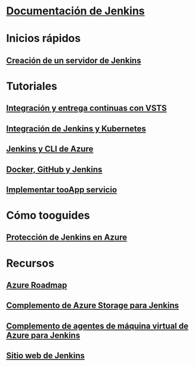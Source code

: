 # [Documentación de Jenkins](index.md)
# Inicios rápidos
## [Creación de un servidor de Jenkins](/azure/jenkins/install-jenkins-solution-template)
# Tutoriales
## [Integración y entrega continuas con VSTS](https://www.visualstudio.com/docs/build/apps/jenkins/build-deploy-jenkins)
## [Integración de Jenkins y Kubernetes](/azure/container-service/container-service-kubernetes-jenkins)
## [Jenkins y CLI de Azure](/azure/jenkins/execute-cli-jenkins-pipeline)
## [Docker, GitHub y Jenkins](/azure/virtual-machines/linux/tutorial-jenkins-github-docker-cicd)
## [Implementar tooApp servicio](/azure/jenkins/deploy-Jenkins-app-service-plugin)
# Cómo tooguides
## [Protección de Jenkins en Azure](https://jenkins.io/blog/2017/04/20/secure-jenkins-on-azure/)
# Recursos
## [Azure Roadmap](https://azure.microsoft.com/roadmap/)
## [Complemento de Azure Storage para Jenkins](https://plugins.jenkins.io/windows-azure-storage)
## [Complemento de agentes de máquina virtual de Azure para Jenkins](https://plugins.jenkins.io/azure-vm-agents)
## [Sitio web de Jenkins](https://jenkins.io/)
